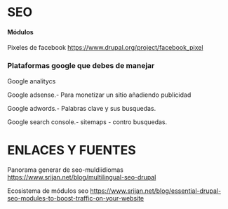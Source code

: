 SEO
========

#### Módulos

Pixeles de facebook
https://www.drupal.org/project/facebook_pixel


### Plataformas google que debes de manejar
Google analitycs

Google adsense.- Para monetizar un sitio añadiendo publicidad

Google adwords.- Palabras clave y sus busquedas.

Google search console.- sitemaps - contro busquedas.

ENLACES Y FUENTES
=================
Panorama generar de seo-muldiidiomas
https://www.srijan.net/blog/multilingual-seo-drupal

Ecosistema de módulos seo
https://www.srijan.net/blog/essential-drupal-seo-modules-to-boost-traffic-on-your-website